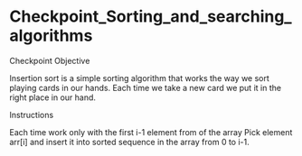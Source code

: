 # Checkpoint_Sorting_and_searching_algorithms
Checkpoint Objective
 
Insertion sort is a simple sorting algorithm that works the way we sort playing cards in our hands. Each time we take a new card we put it in the right place in our hand. 

Instructions

Each time work only with the first i-1 element from of the array
Pick element arr[i] and insert it into sorted sequence in the array from 0 to i-1.
